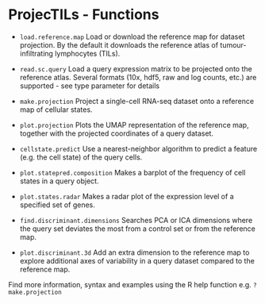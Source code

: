 # ProjecTILs - Functions

* `load.reference.map`   Load or download the reference map for dataset projection. By the default it downloads the reference atlas of tumour-infiltrating lymphocytes (TILs).

* `read.sc.query`   Load a query expression matrix to be projected onto the reference atlas. Several formats (10x, hdf5, raw and log counts, etc.) are supported - see type parameter for details 

* `make.projection`   Project a single-cell RNA-seq dataset onto a reference map of cellular states.

* `plot.projection`   Plots the UMAP representation of the reference map, together with the projected coordinates of a query dataset.

* `cellstate.predict`   Use a nearest-neighbor algorithm to predict a feature (e.g. the cell state) of the query cells.

* `plot.statepred.composition`   Makes a barplot of the frequency of cell states in a query object.

* `plot.states.radar`   Makes a radar plot of the expression level of a specified set of genes.

* `find.discriminant.dimensions`   Searches PCA or ICA dimensions where the query set deviates the most from a control set or from the reference map.

* `plot.discriminant.3d`   Add an extra dimension to the reference map  to explore additional axes of variability in a query dataset compared to the reference map.

Find more information, syntax and examples using the R help function e.g. `?make.projection`

